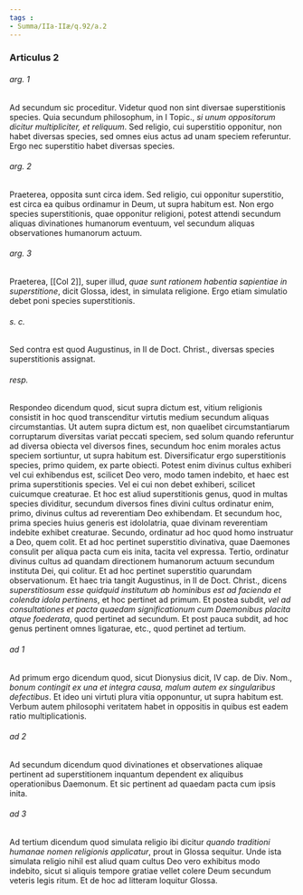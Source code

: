 ```yaml
---
tags : 
- Summa/IIa-IIæ/q.92/a.2
---
```


### Articulus 2

###### arg. 1
Ad secundum sic proceditur. Videtur quod non sint diversae superstitionis species. Quia secundum philosophum, in I Topic., *si unum oppositorum dicitur multipliciter, et reliquum*. Sed religio, cui superstitio opponitur, non habet diversas species, sed omnes eius actus ad unam speciem referuntur. Ergo nec superstitio habet diversas species.

###### arg. 2
Praeterea, opposita sunt circa idem. Sed religio, cui opponitur superstitio, est circa ea quibus ordinamur in Deum, ut supra habitum est. Non ergo species superstitionis, quae opponitur religioni, potest attendi secundum aliquas divinationes humanorum eventuum, vel secundum aliquas observationes humanorum actuum.

###### arg. 3
Praeterea, [[Col 2]], super illud, *quae sunt rationem habentia sapientiae in superstitione*, dicit Glossa, idest, in simulata religione. Ergo etiam simulatio debet poni species superstitionis.

###### s. c.
Sed contra est quod Augustinus, in II de Doct. Christ., diversas species superstitionis assignat.

###### resp.
Respondeo dicendum quod, sicut supra dictum est, vitium religionis consistit in hoc quod transcenditur virtutis medium secundum aliquas circumstantias. Ut autem supra dictum est, non quaelibet circumstantiarum corruptarum diversitas variat peccati speciem, sed solum quando referuntur ad diversa obiecta vel diversos fines, secundum hoc enim morales actus speciem sortiuntur, ut supra habitum est. Diversificatur ergo superstitionis species, primo quidem, ex parte obiecti. Potest enim divinus cultus exhiberi vel cui exhibendus est, scilicet Deo vero, modo tamen indebito, et haec est prima superstitionis species. Vel ei cui non debet exhiberi, scilicet cuicumque creaturae. Et hoc est aliud superstitionis genus, quod in multas species dividitur, secundum diversos fines divini cultus ordinatur enim, primo, divinus cultus ad reverentiam Deo exhibendam. Et secundum hoc, prima species huius generis est idololatria, quae divinam reverentiam indebite exhibet creaturae. Secundo, ordinatur ad hoc quod homo instruatur a Deo, quem colit. Et ad hoc pertinet superstitio divinativa, quae Daemones consulit per aliqua pacta cum eis inita, tacita vel expressa. Tertio, ordinatur divinus cultus ad quandam directionem humanorum actuum secundum instituta Dei, qui colitur. Et ad hoc pertinet superstitio quarundam observationum. Et haec tria tangit Augustinus, in II de Doct. Christ., dicens *superstitiosum esse quidquid institutum ab hominibus est ad facienda et colenda idola pertinens*, et hoc pertinet ad primum. Et postea subdit, *vel ad consultationes et pacta quaedam significationum cum Daemonibus placita atque foederata*, quod pertinet ad secundum. Et post pauca subdit, ad hoc genus pertinent omnes ligaturae, etc., quod pertinet ad tertium.

###### ad 1
Ad primum ergo dicendum quod, sicut Dionysius dicit, IV cap. de Div. Nom., *bonum contingit ex una et integra causa, malum autem ex singularibus defectibus*. Et ideo uni virtuti plura vitia opponuntur, ut supra habitum est. Verbum autem philosophi veritatem habet in oppositis in quibus est eadem ratio multiplicationis.

###### ad 2
Ad secundum dicendum quod divinationes et observationes aliquae pertinent ad superstitionem inquantum dependent ex aliquibus operationibus Daemonum. Et sic pertinent ad quaedam pacta cum ipsis inita.

###### ad 3
Ad tertium dicendum quod simulata religio ibi dicitur *quando traditioni humanae nomen religionis applicatur*, prout in Glossa sequitur. Unde ista simulata religio nihil est aliud quam cultus Deo vero exhibitus modo indebito, sicut si aliquis tempore gratiae vellet colere Deum secundum veteris legis ritum. Et de hoc ad litteram loquitur Glossa.


